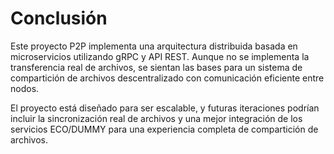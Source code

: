 # Conclusión
Este proyecto P2P implementa una arquitectura distribuida basada en microservicios utilizando gRPC y API REST. Aunque no se implementa la transferencia real de archivos, se sientan las bases para un sistema de compartición de archivos descentralizado con comunicación eficiente entre nodos.

El proyecto está diseñado para ser escalable, y futuras iteraciones podrían incluir la sincronización real de archivos y una mejor integración de los servicios ECO/DUMMY para una experiencia completa de compartición de archivos.